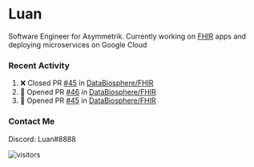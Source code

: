 # Luan

Software Engineer for Asymmetrik. Currently working on [FHIR](https://hl7.org/FHIR/) apps and deploying microservices on Google Cloud

### Recent Activity

<!--START_SECTION:activity-->
1. ❌ Closed PR [#45](https://github.com/DataBiosphere/FHIR/pull/45) in [DataBiosphere/FHIR](https://github.com/DataBiosphere/FHIR)
2. 💪 Opened PR [#46](https://github.com/DataBiosphere/FHIR/pull/46) in [DataBiosphere/FHIR](https://github.com/DataBiosphere/FHIR)
3. 💪 Opened PR [#45](https://github.com/DataBiosphere/FHIR/pull/45) in [DataBiosphere/FHIR](https://github.com/DataBiosphere/FHIR)
<!--END_SECTION:activity-->

<!--START_SECTION:activity-->

### Contact Me

Discord: Luan#8888

![visitors](https://visitor-badge.glitch.me/badge?page_id=luan-asym.visitor-badge)
